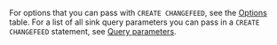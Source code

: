 For options that you can pass with `CREATE CHANGEFEED`, see the [Options](create-changefeed.html#options) table. For a list of all sink query parameters you can pass in a `CREATE CHANGEFEED` statement, see [Query parameters](create-changefeed.html#query-parameters).
